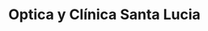 ---
title: "Optica y Clínica Santa Lucia"
url: /retalhuleu/optica-y-clinica-santa-lucia/
shop: Optiker
---